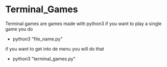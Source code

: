 # Terminal_Games

Terminal games are games made with python3 if you want to play a single game you do 

- python3 "file_name.py"

if you want to get into de menu you will do that 

- python3 "terminal_games.py"

